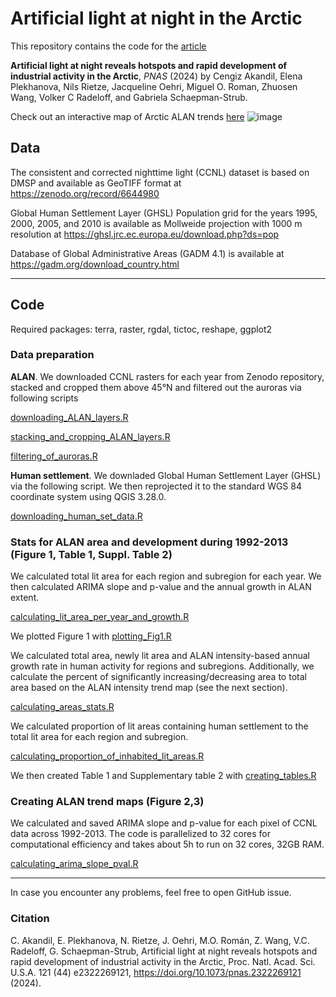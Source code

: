# Artificial light at night in the Arctic

This repository contains the code for the [article](https://doi.org/10.1073/pnas.2322269121) 

**Artificial light at night reveals hotspots and rapid development of industrial activity in the Arctic**, _PNAS_ (2024) by Cengiz Akandil, Elena Plekhanova, Nils Rietze, Jacqueline Oehri, Miguel O. Roman, Zhuosen Wang, Volker C Radeloff, and Gabriela Schaepman-Strub.

Check out an interactive map of Arctic ALAN trends [here](https://uzh.maps.arcgis.com/apps/instant/basic/index.html?appid=4af8de4e880443f18c5d1a550684bf97)
![image](https://github.com/user-attachments/assets/a4fd883c-9662-4a01-a415-6f13049bb92b)


## Data

The consistent and corrected nighttime light (CCNL) dataset is based on DMSP and available as GeoTIFF format at 
https://zenodo.org/record/6644980

Global Human Settlement Layer (GHSL) Population grid for the years 1995, 2000, 2005, and 2010 is available as Mollweide projection with 1000 m resolution at 
https://ghsl.jrc.ec.europa.eu/download.php?ds=pop 

Database of Global Administrative Areas (GADM 4.1) is available at 
https://gadm.org/download_country.html

---

## Code

Required packages: terra, raster, rgdal, tictoc, reshape, ggplot2

### Data preparation

**ALAN**. We downloaded CCNL rasters for each year from Zenodo repository, stacked and cropped them above 45°N and filtered out the auroras via following scripts

[downloading_ALAN_layers.R](https://github.com/PlekhanovaElena/ALAN_Arctic/blob/main/downloading_ALAN_layers.R)

[stacking_and_cropping_ALAN_layers.R](https://github.com/PlekhanovaElena/ALAN_Arctic/blob/main/stacking_and_cropping_ALAN_layers.R)

[filtering_of_auroras.R](https://github.com/PlekhanovaElena/ALAN_Arctic/blob/main/filtering_of_auroras.R)


**Human settlement**. We downladed Global Human Settlement Layer (GHSL) via the following script. We then reprojected it to the standard WGS 84 coordinate system using QGIS 3.28.0.

[downloading_human_set_data.R](https://github.com/PlekhanovaElena/ALAN_Arctic/blob/main/downloading_human_set_data.R)

### Stats for ALAN area and development during 1992-2013 (Figure 1, Table 1, Suppl. Table 2)

We calculated total lit area for each region and subregion for each year. We then calculated ARIMA slope and p-value and the annual growth in ALAN extent.

[calculating_lit_area_per_year_and_growth.R](https://github.com/PlekhanovaElena/ALAN_Arctic/blob/main/calculating_lit_area_per_year_and_growth.R)

We plotted Figure 1 with [plotting_Fig1.R](https://github.com/PlekhanovaElena/ALAN_Arctic/blob/main/plotting_Fig1.R)

We calculated total area, newly lit area and ALAN intensity-based annual growth rate in human activity for regions and subregions. Additionally, we calculate the percent of significantly increasing/decreasing area to total area based on the ALAN intensity trend map (see the next section).

[calculating_areas_stats.R](https://github.com/PlekhanovaElena/ALAN_Arctic/blob/main/calculating_areas_stats.R)

We calculated proportion of lit areas containing human settlement to the total lit area for each region and subregion.

[calculating_proportion_of_inhabited_lit_areas.R](https://github.com/PlekhanovaElena/ALAN_Arctic/blob/main/calculating_proportion_of_inhabited_lit_areas.R)

We then created Table 1 and Supplementary table 2 with [creating_tables.R](https://github.com/PlekhanovaElena/ALAN_Arctic/blob/main/creating_tables.R)



### Creating ALAN trend maps (Figure 2,3)

We calculated and saved ARIMA slope and p-value for each pixel of CCNL data across 1992-2013. The code is parallelized to 32 cores for computational efficiency and takes about 5h to run on 32 cores, 32GB RAM. 

[calculating_arima_slope_pval.R](https://github.com/PlekhanovaElena/ALAN_Arctic/blob/main/calculating_arima_slope_pval.R)

---

In case you encounter any problems, feel free to open GitHub issue.

### Citation

C. Akandil, E. Plekhanova, N. Rietze, J. Oehri, M.O. Román, Z. Wang, V.C. Radeloff, G. Schaepman-Strub, Artificial light at night reveals hotspots and rapid development of industrial activity in the Arctic, Proc. Natl. Acad. Sci. U.S.A.
121 (44) e2322269121, 
https://doi.org/10.1073/pnas.2322269121 (2024).
